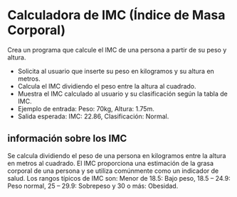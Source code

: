 # Calculadora de IMC (Índice de Masa Corporal)

Crea un programa que calcule el IMC de una persona a partir de su peso y altura.

- Solicita al usuario que inserte su peso en kilogramos y su altura en metros.
- Calcula el IMC dividiendo el peso entre la altura al cuadrado.
- Muestra el IMC calculado al usuario y su clasificación según la tabla de IMC.
- Ejemplo de entrada: Peso: 70kg, Altura: 1.75m.
- Salida esperada: IMC: 22.86, Clasificación: Normal.

## información sobre los IMC

Se calcula dividiendo el peso de una persona en kilogramos entre la altura en metros al cuadrado. ​El IMC proporciona una estimación de la grasa corporal de una persona y se utiliza comúnmente como un indicador de salud. Los rangos típicos de IMC son: Menor de 18.5: Bajo peso, 18.5 – 24.9: Peso normal, 25 – 29.9: Sobrepeso y 30 o más: Obesidad.
